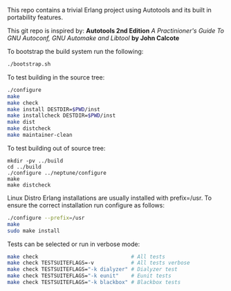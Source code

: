 This repo contains a trivial Erlang project using Autotools and its built in
portability features.

This git repo is inspired by:
**Autotools 2nd Edition**
*A Practinioner's Guide To GNU Autoconf, GNU Automake and Libtool*
**by John Calcote**

To bootstrap the build system run the following:
```bash
./bootstrap.sh
```

To test building in the source tree:
```bash
./configure
make
make check
make install DESTDIR=$PWD/inst
make installcheck DESTDIR=$PWD/inst
make dist
make distcheck
make maintainer-clean
```

To test building out of source tree:
```
mkdir -pv ../build
cd ../build
./configure ../neptune/configure
make
make distcheck
```

Linux Distro Erlang installations are usually installed with prefix=/usr. To
ensure the correct installation run configure as follows:
```bash
./configure --prefix=/usr
make
sudo make install
```

Tests can be selected or run in verbose mode:
```bash
make check                              # All tests
make check TESTSUITEFLAGS=-v            # All tests verbose
make check TESTSUITEFLAGS="-k dialyzer" # Dialyzer test
make check TESTSUITEFLAGS="-k eunit"    # Eunit tests
make check TESTSUITEFLAGS="-k blackbox" # Blackbox tests
```
